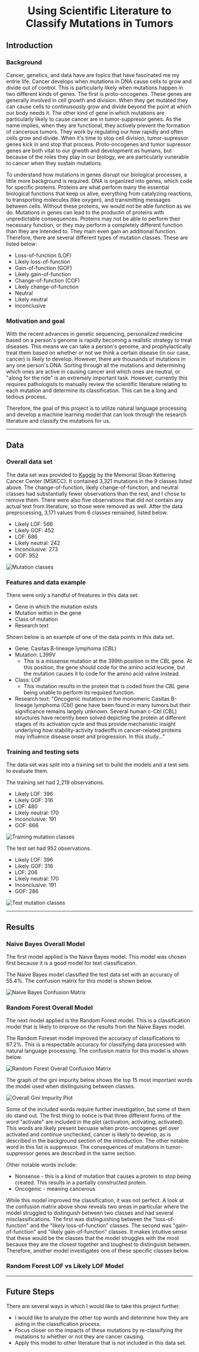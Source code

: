 # <div align='center'> Using Scientific Literature to Classify Mutations in Tumors </div>

## Introduction

### Background

Cancer, genetics, and data have are topics that have fascinated me my entrie life. Cancer develops when mutations in DNA cause cells to grow and divide out of control. This is particularly likely when mutations happen in two different kinds of genes. The first is proto-oncogenes. These genes are generally involved in cell growth and division. When they get mutated they can cause cells to continusously grow and divide beyond the point at which our body needs it. The other kind of gene in which mutations are particularly likely to cause cancer are in tumor-suppresor genes. As the name implies, when they are functional, they actively prevent the formation of cancerous tumors. They work by regulating our how rapidly and often cells grow and divide. When it's time to stop cell division, tumor-supressor genes kick in and stop that process. Proto-oncogenes and tumor supressor genes are both vital to our grwoth and development as humans, but because of the roles they play in our biology, we are particularly vunerable to cancer when they sustain mutations.

To understand how mutations in genes disrupt our biological processes, a little more background is required. DNA is organized into genes, which code for specific proteins. Proteins are what perform many the essential biological functions that keep us alive, everything from catalyzing reactions, to transporting molecules (like oxygen), and transmitting messages between cells. Without these proteins, we would not be able function as we do. Mutations in genes can lead to the productin of proteins with unpredictable consequences. Proteins may not be able to perform their necessary function, or they may perform a completely different function than they are intended to. They main even gain an additional function. Therefore, there are several different types of mutation classes. These are listed below:

* Loss-of-function (LOF)
* Likely loss-of-function
* Gain-of-function (GOF)
* Likely gain-of-function
* Change-of-function (COF)
* Likely change-of-function
* Neutral
* Likely neutral
* Inconclusive

### Motivation and goal

With the recent advances in genetic sequencing, personalized medicine based on a person's genome is rapidly becoming a realistic strategy to treat diseases. This means we can take a person's genome, and prophylactically treat them based on whether or not we think a certain disease (in our case, cancer) is likely to develop. However, there are thousands of mutations in any one person's DNA. Sorting through all the mutations and determining which ones are active in causing cancer and which ones are neutral, or "along for the ride" is an extremely important task. However, currently this requires pathologists to manually review the scientific literature relating to each mutation and determine its classification. This can be a long and tedious process.

Therefore, the goal of this project is to utilize natural language processing and develop a machine learning model that can look through the research literature and classify the mutations for us.

<hr>

## Data

### Overall data set

The data set was provided to [Kaggle](https://www.kaggle.com/c/msk-redefining-cancer-treatment/data) by the Memorial Sloan Kettering Cancer Center (MSKCC). It contained 3,321 mutations in the 9 classes listed above. The change-of-function, likely change-of-function, and neutral classes had substantially fewer observations than the rest, and I chose to remove them. There were also five observations that did not contain any actual text from literature, so those were removed as well. After the data preprocessing, 3,171 values from 6 classes remained, listed below.

* Likely LOF: 566
* Likely GOF: 452
* LOF: 686
* Likely neutral: 242
* Inconclusive: 273
* GOF: 952

![Mutation classes](img/overall_mutation_classes_ss.png)

### Features and data example

There were only a handful of freatures in this data set.

* Gene in which the mutation exists
* Mutation within in the gene
* Class of mutation
* Research text

Shown below is an example of one of the data points in this data set.

* Gene: Casitas B-lineage lymphoma (*CBL*)
* Mutation: L399V
    * This is a missense mutation at the 399th position in the *CBL* gene. At this position, the gene should code for the amino acid leucine, but the mutation causes it to code for the amino acid valine instead.
* Class: LOF
    * This mutation results in the protein that is coded from the *CBL* gene being unable to perform its required function.
* Research text: "Oncogenic mutations in the monomeric Casitas B-lineage lymphoma (Cbl) gene have been found in many tumors but their significance remains largely unknown. Several human c-Cbl (CBL) structures have recently been solved depicting the protein at different stages of its activation cycle and thus provide mechanistic insight underlying how stability-activity tradeoffs in cancer-related proteins may influence disease onset and progression. In this study..."

### Training and testing sets

The data set was split into a training set to build the models and a test sets to evaluate them.

The training set had 2,219 observations.

* Likely LOF: 396
* Likely GOF: 316
* LOF: 480
* Likely neutral: 170
* Inconclusive: 191
* GOF: 666

![Training mutation classes](img/training_set_mutation_classes_ss.png)

The test set had 952 observations.

* Likely LOF: 396
* Likely GOF: 316
* LOF: 206
* Likely neutral: 170
* Inconclusive: 191
* GOF: 286

![Test mutation classes](img/test_set_mutation_classes_ss.png)

<hr>

## Results

### Naive Bayes Overall Model

The first model applied is the Naive Bayes model. This model was chosen first because it is a good model for text classification.

The Naive Bayes model classified the test data set with an accuracy of 55.4%. The confusion matrix for this model is shown below.

![Naive Bayes Confusion Matrix](img/nb_overall_cm_ss.png)


### Random Forest Overall Model

The next model applied is the Random Forest model. This is a classification model that is likely to improve on the results from the Naive Bayes model.

The Random Foreset model improved the accuracy of classifications to 67.2%. This is a respectable accuracy for classifying data processed with natural language processing. The confusion matrix for this model is shown below.

![Random Forest Overall Confusion Matrix](img/rf_6_class_cm_ss.png)

The graph of the gini impurity below shows the top 15 most important words the model used when distinguising between classes.

![Overall Gini Impurity Plot](img/rf_gini_overall_ss.png)

Some of the included words require further investigation, but some of them do stand out. The first thing to notice is that three different forms of the word "activate" are included in the plot (activation, activating, activated). This words are likely present becuase when proto-oncogenes get over activated and continue unchecked, cancer is likely to develop, as is described in the background section of the introduction. The other notable word in this list is suppressor. The consequences of mutations in tumor-suppressor genes are described in the same section.

Other notable words include:
* Nonsense - this is a kind of mutation that causes a protein to stop being created. This results in a partially constructed protein.
* Oncogenic - meaning cancerous

While this model improved the classification, it was not perfect. A look at the confusion matrix above show reveals two areas in particular where the model struggled to distinguish between two classes and had several misclassifications. The first was distinguishing between the "loss-of-function" and the "likely loss-of-function" classes. The second was "gain-of-function" and "likely gain-of-function" classes. It makes intuitive sense that these would be the classes that the model struggles with the most because they are the closest together and toughest to distinguish between. Therefore, another model investigates one of these specific classes below.

### Random Forest LOF vs Likely LOF Model



<hr>

## Future Steps

There are several ways in which I would like to take this project further.

* I would like to analyze the other top words and determine how they are aiding in the classification process.
* Focus closer on the impacts of these mutations by re-classifying the mutations to whether or not they are cancer causing.
* Apply this model to other literature that is not included in this data set.


